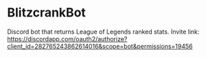 # BlitzcrankBot
Discord bot that returns League of Legends ranked stats.
Invite link: https://discordapp.com/oauth2/authorize?client_id=282765243862614016&scope=bot&permissions=19456
